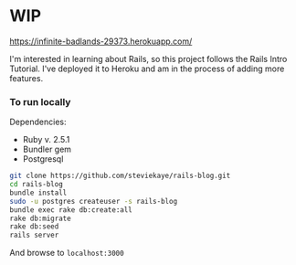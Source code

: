 # WIP

https://infinite-badlands-29373.herokuapp.com/

I'm interested in learning about Rails, so this project follows the Rails Intro Tutorial. I've deployed it to Heroku and am in the process of adding more features.

### To run locally

Dependencies:

- Ruby v. 2.5.1
- Bundler gem
- Postgresql

```bash
git clone https://github.com/steviekaye/rails-blog.git
cd rails-blog
bundle install
sudo -u postgres createuser -s rails-blog
bundle exec rake db:create:all
rake db:migrate
rake db:seed
rails server
```

And browse to `localhost:3000`
